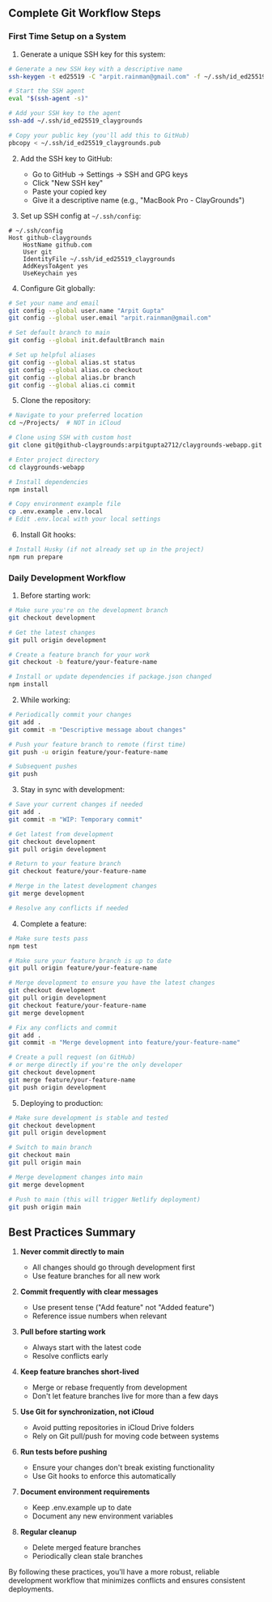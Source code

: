 
## Complete Git Workflow Steps

### First Time Setup on a System

1. Generate a unique SSH key for this system:

```bash
# Generate a new SSH key with a descriptive name
ssh-keygen -t ed25519 -C "arpit.rainman@gmail.com" -f ~/.ssh/id_ed25519_claygrounds

# Start the SSH agent
eval "$(ssh-agent -s)"

# Add your SSH key to the agent
ssh-add ~/.ssh/id_ed25519_claygrounds

# Copy your public key (you'll add this to GitHub)
pbcopy < ~/.ssh/id_ed25519_claygrounds.pub
```

2. Add the SSH key to GitHub:
   - Go to GitHub → Settings → SSH and GPG keys
   - Click "New SSH key"
   - Paste your copied key
   - Give it a descriptive name (e.g., "MacBook Pro - ClayGrounds")

3. Set up SSH config at `~/.ssh/config`:

```
# ~/.ssh/config
Host github-claygrounds
    HostName github.com
    User git
    IdentityFile ~/.ssh/id_ed25519_claygrounds
    AddKeysToAgent yes
    UseKeychain yes
```

4. Configure Git globally:

```bash
# Set your name and email
git config --global user.name "Arpit Gupta"
git config --global user.email "arpit.rainman@gmail.com"

# Set default branch to main
git config --global init.defaultBranch main

# Set up helpful aliases
git config --global alias.st status
git config --global alias.co checkout
git config --global alias.br branch
git config --global alias.ci commit
```

5. Clone the repository:

```bash
# Navigate to your preferred location
cd ~/Projects/  # NOT in iCloud

# Clone using SSH with custom host
git clone git@github-claygrounds:arpitgupta2712/claygrounds-webapp.git

# Enter project directory
cd claygrounds-webapp

# Install dependencies
npm install

# Copy environment example file
cp .env.example .env.local
# Edit .env.local with your local settings
```

6. Install Git hooks:

```bash
# Install Husky (if not already set up in the project)
npm run prepare
```

### Daily Development Workflow

1. Before starting work:

```bash
# Make sure you're on the development branch
git checkout development

# Get the latest changes
git pull origin development

# Create a feature branch for your work
git checkout -b feature/your-feature-name

# Install or update dependencies if package.json changed
npm install
```

2. While working:

```bash
# Periodically commit your changes
git add .
git commit -m "Descriptive message about changes"

# Push your feature branch to remote (first time)
git push -u origin feature/your-feature-name

# Subsequent pushes
git push
```

3. Stay in sync with development:

```bash
# Save your current changes if needed
git add .
git commit -m "WIP: Temporary commit"

# Get latest from development
git checkout development
git pull origin development

# Return to your feature branch
git checkout feature/your-feature-name

# Merge in the latest development changes
git merge development

# Resolve any conflicts if needed
```

4. Complete a feature:

```bash
# Make sure tests pass
npm test

# Make sure your feature branch is up to date
git pull origin feature/your-feature-name

# Merge development to ensure you have the latest changes
git checkout development
git pull origin development
git checkout feature/your-feature-name
git merge development

# Fix any conflicts and commit
git add .
git commit -m "Merge development into feature/your-feature-name"

# Create a pull request (on GitHub)
# or merge directly if you're the only developer
git checkout development
git merge feature/your-feature-name
git push origin development
```

5. Deploying to production:

```bash
# Make sure development is stable and tested
git checkout development
git pull origin development

# Switch to main branch
git checkout main
git pull origin main

# Merge development changes into main
git merge development

# Push to main (this will trigger Netlify deployment)
git push origin main
```

## Best Practices Summary

1. **Never commit directly to main**
   - All changes should go through development first
   - Use feature branches for all new work

2. **Commit frequently with clear messages**
   - Use present tense ("Add feature" not "Added feature")
   - Reference issue numbers when relevant

3. **Pull before starting work**
   - Always start with the latest code
   - Resolve conflicts early

4. **Keep feature branches short-lived**
   - Merge or rebase frequently from development
   - Don't let feature branches live for more than a few days

5. **Use Git for synchronization, not iCloud**
   - Avoid putting repositories in iCloud Drive folders
   - Rely on Git pull/push for moving code between systems

6. **Run tests before pushing**
   - Ensure your changes don't break existing functionality
   - Use Git hooks to enforce this automatically

7. **Document environment requirements**
   - Keep .env.example up to date
   - Document any new environment variables

8. **Regular cleanup**
   - Delete merged feature branches
   - Periodically clean stale branches

By following these practices, you'll have a more robust, reliable development workflow that minimizes conflicts and ensures consistent deployments.